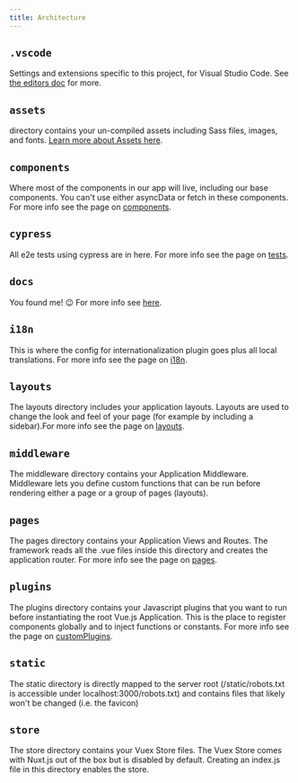 ```yaml
---
title: Architecture
---
```


<!-- ## `_templates`

Generator templates to speed up development. See [the development doc](development.md#generators) for more. -->

<!-- ## `.circleci`

Configuration for continuous integration with [Circle CI](https://circleci.com/). See [the production doc](production.md#from-circle-ci) for more. -->

## `.vscode`

Settings and extensions specific to this project, for Visual Studio Code. See [the editors doc](editors.md#visual-studio-code) for more.

## `assets`

directory contains your un-compiled assets including Sass files, images, and fonts. [Learn more about Assets here](https://nuxtjs.org/guide/assets).

## `components`

Where most of the components in our app will live, including our base components. You can't use either asyncData or fetch in these components. For more info see the page on [components](/components.md).

## `cypress`

All e2e tests using cypress are in here. For more info see the page on [tests](/tests.md).

## `docs`

You found me! :wink: For more info see [here](/docs.md).

## `i18n`

This is where the config for internationalization plugin goes plus all local translations. For more info see the page on [i18n](/i18n.md).

## `layouts`

The layouts directory includes your application layouts. Layouts are used to change the look and feel of your page (for example by including a sidebar).For more info see the page on [layouts](/layouts.md).

## `middleware`

The middleware directory contains your Application Middleware. Middleware lets you define custom functions that can be run before rendering either a page or a group of pages (layouts).

## `pages`

The pages directory contains your Application Views and Routes. The framework reads all the .vue files inside this directory and creates the application router. For more info see the page on [pages](/pages.md).

## `plugins`

The plugins directory contains your Javascript plugins that you want to run before instantiating the root Vue.js Application. This is the place to register components globally and to inject functions or constants. For more info see the page on [customPlugins](/customPlugins.md).

## `static`

The static directory is directly mapped to the server root (/static/robots.txt is accessible under localhost:3000/robots.txt) and contains files that likely won't be changed (i.e. the favicon)

## `store`

The store directory contains your Vuex Store files. The Vuex Store comes with Nuxt.js out of the box but is disabled by default. Creating an index.js file in this directory enables the store.

<!-- ## `tests`

Where all our tests go. See [the tests doc](tests.md) for more. -->
